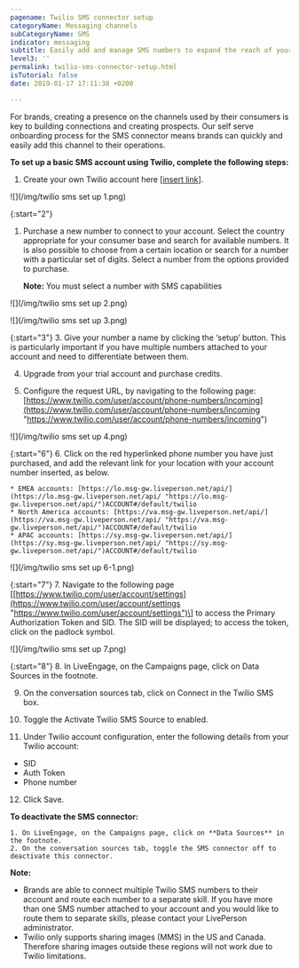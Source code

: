 ```yaml
---
pagename: Twilio SMS connector setup
categoryName: Messaging channels
subCategoryName: SMS
indicator: messaging
subtitle: Easily add and manage SMS numbers to expand the reach of your brand
level3: ''
permalink: twilio-sms-connector-setup.html
isTutorial: false
date: 2019-01-17 17:11:38 +0200

---
```

For brands, creating a presence on the channels used by their consumers is key to building connections and creating prospects. Our self serve onboarding process for the SMS connector means brands can quickly and easily add this channel to their operations.

**To set up a basic SMS account using Twilio, complete the following steps:**

1. Create your own Twilio account here \[[insert link](https://www.twilio.com/try-twilio)\].

![](/img/twilio sms set up 1.png)

{:start="2"}
1. Purchase a new number to connect to your account. Select the country appropriate for your consumer base and search for available numbers. It is also possible to choose from a certain location or search for a number with a particular set of digits. Select a number from the options provided to purchase.

	**Note:** You must select a number with SMS capabilities

![](/img/twilio sms set up 2.png)

![](/img/twilio sms set up 3.png)

{:start="3"}
3. Give your number a name by clicking the ‘setup’ button. This is particularly important if you have multiple numbers attached to your account and need to differentiate between them.

4. Upgrade from your trial account and purchase credits.

5. Configure the request URL, by navigating to the following page: [https://www.twilio.com/user/account/phone-numbers/incoming](https://www.twilio.com/user/account/phone-numbers/incoming "https://www.twilio.com/user/account/phone-numbers/incoming")

![](/img/twilio sms set up 4.png)

{:start="6"}
6. Click on the red hyperlinked phone number you have just purchased, and add the relevant link for your location with your account number inserted, as below.

	* EMEA accounts: [https://lo.msg-gw.liveperson.net/api/](https://lo.msg-gw.liveperson.net/api/ "https://lo.msg-gw.liveperson.net/api/")ACCOUNT#/default/twilio
    * North America accounts: [https://va.msg-gw.liveperson.net/api/](https://va.msg-gw.liveperson.net/api/ "https://va.msg-gw.liveperson.net/api/")ACCOUNT#/default/twilio
    * APAC accounts: [https://sy.msg-gw.liveperson.net/api/](https://sy.msg-gw.liveperson.net/api/ "https://sy.msg-gw.liveperson.net/api/")ACCOUNT#/default/twilio

![](/img/twilio sms set up 6-1.png)

{:start="7"}
7. Navigate to the following page \[[https://www.twilio.com/user/account/settings](https://www.twilio.com/user/account/settings "https://www.twilio.com/user/account/settings")\] to access the Primary Authorization Token and SID. The SID will be displayed; to access the token, click on the padlock symbol.

![](/img/twilio sms set up 7.png)

{:start="8"}
8. In LiveEngage, on the Campaigns page, click on Data Sources in the footnote.

9. On the conversation sources tab, click on Connect in the Twilio SMS box.

10. Toggle the Activate Twilio SMS Source to enabled.

11. Under Twilio account configuration, enter the following details from your Twilio account:

* SID
* Auth Token
* Phone number

12. Click Save.

**To deactivate the SMS connector:**

	1. On LiveEngage, on the Campaigns page, click on **Data Sources** in the footnote.
	2. On the conversation sources tab, toggle the SMS connector off to deactivate this connector.


<div class="important">
<b>Note:</b>
  <ul>
    <li>Brands are able to connect multiple Twilio SMS numbers to their account and route each number to a separate skill. If you have more than one SMS number attached to your account and you would like to route them to separate skills, please contact your LivePerson administrator.</li>
    <li>Twilio only supports sharing images (MMS) in the US and Canada. Therefore sharing images outside these regions will not work due to Twilio limitations.</li>
  </ul>
</div>